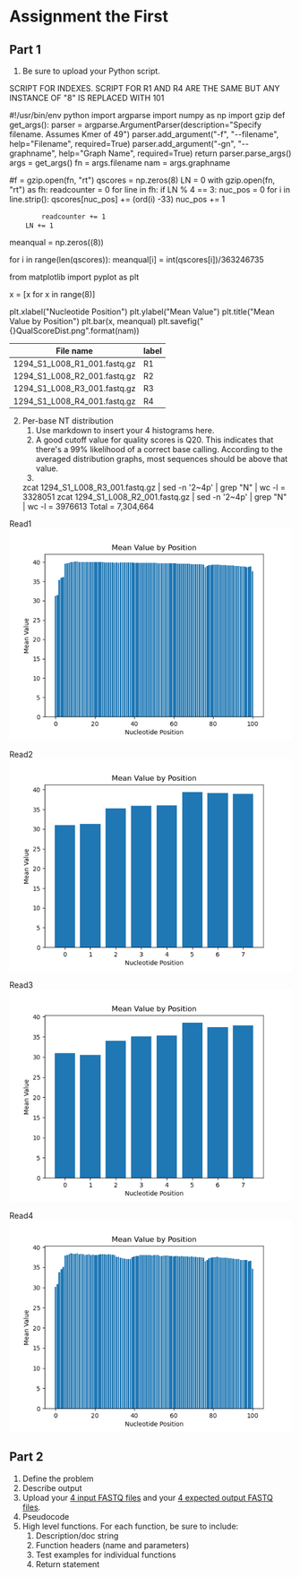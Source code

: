 # Assignment the First

## Part 1
1. Be sure to upload your Python script.

SCRIPT FOR INDEXES. SCRIPT FOR R1 AND R4 ARE THE SAME BUT ANY INSTANCE OF "8" IS REPLACED WITH 101


#!/usr/bin/env python
import argparse
import numpy as np
import gzip
def get_args():
    parser = argparse.ArgumentParser(description="Specify filename. Assumes Kmer of 49")
    parser.add_argument("-f", "--filename", help="Filename", required=True)
    parser.add_argument("-gn", "--graphname", help="Graph Name", required=True)
    return parser.parse_args()
args = get_args()
fn = args.filename
nam = args.graphname

#f = gzip.open(fn, "rt")
qscores = np.zeros(8)
LN = 0
with gzip.open(fn, "rt") as fh:
    readcounter = 0
    for line in fh:
        if LN % 4 == 3:
            nuc_pos = 0
            for i in line.strip():
                qscores[nuc_pos] += (ord(i) -33)
                nuc_pos += 1

            readcounter += 1
        LN += 1

meanqual = np.zeros((8))

for i in range(len(qscores)):
    meanqual[i] = int(qscores[i])/363246735



from matplotlib import pyplot as plt

x = [x for x in range(8)]

plt.xlabel("Nucleotide Position")
plt.ylabel("Mean Value")
plt.title("Mean Value by Position")
plt.bar(x, meanqual)
plt.savefig("{}QualScoreDist.png".format(nam))




| File name | label |
|---|---|
| 1294_S1_L008_R1_001.fastq.gz | R1 |
| 1294_S1_L008_R2_001.fastq.gz | R2 |
| 1294_S1_L008_R3_001.fastq.gz | R3 |
| 1294_S1_L008_R4_001.fastq.gz | R4 |

2. Per-base NT distribution
    1. Use markdown to insert your 4 histograms here.
    2. A good cutoff value for quality scores is Q20. This indicates that there's a 99% likelihood of a correct base calling. According to the averaged distribution graphs, most sequences should be above that value.
    3.  
    zcat 1294_S1_L008_R3_001.fastq.gz | sed -n '2~4p' | grep "N" | wc -l = 3328051
    zcat 1294_S1_L008_R2_001.fastq.gz | sed -n '2~4p' | grep "N" | wc -l = 3976613
        Total = 7,304,664

Read1
![](https://github.com/2020-bgmp/demultiplexing-m-chang3/blob/master/Read1QualScoreDist.png)

Read2
![](https://github.com/2020-bgmp/demultiplexing-m-chang3/blob/master/Read2QualScoreDist.png)

Read3
![](https://github.com/2020-bgmp/demultiplexing-m-chang3/blob/master/Read3QualScoreDist.png)

Read4
![](https://github.com/2020-bgmp/demultiplexing-m-chang3/blob/master/Read4QualScoreDist.png)
    
## Part 2
1. Define the problem
2. Describe output
3. Upload your [4 input FASTQ files](../TEST-input_FASTQ) and your [4 expected output FASTQ files](../TEST-output_FASTQ).
4. Pseudocode
5. High level functions. For each function, be sure to include:
    1. Description/doc string
    2. Function headers (name and parameters)
    3. Test examples for individual functions
    4. Return statement
    
    
    

        
    
